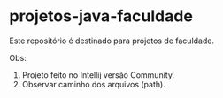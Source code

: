 # projetos-java-faculdade
Este repositório é destinado para projetos de faculdade.

Obs: 
1) Projeto feito no Intellij versão Community.
2) Observar caminho dos arquivos (path).
